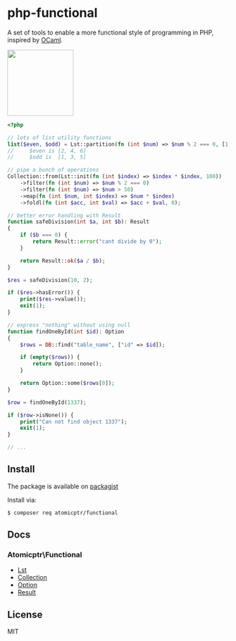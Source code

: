 # php-functional

A set of tools to enable a more functional style of programming in PHP, inspired by [OCaml](https://ocaml.org/).

<img src="https://cdn.jsdelivr.net/gh/atomicptr/php-functional/.github/logo.png" height="150" />

```php
<?php

// lots of list utility functions
list($even, $odd) = Lst::partition(fn (int $num) => $num % 2 === 0, [1, 2, 3, 4, 5, 6]);
//     $even is [2, 4, 6]
//     $odd is  [1, 3, 5]

// pipe a bunch of operations
Collection::from(Lst::init(fn (int $index) => $index * $index, 100))
    ->filter(fn (int $num) => $num % 2 === 0)
    ->filter(fn (int $num) => $num > 50)
    ->map(fn (int $num, int $index) => $num * $index)
    ->foldl(fn (int $acc, int $val) => $acc + $val, 0);

// better error handling with Result
function safeDivision(int $a, int $b): Result
{
    if ($b === 0) {
        return Result::error("cant divide by 0");
    }

    return Result::ok($a / $b);
}

$res = safeDivision(10, 2);

if ($res->hasError()) {
    print($res->value());
    exit(1);
}

// express "nothing" without using null
function findOneById(int $id): Option
{
    $rows = DB::find("table_name", ["id" => $id]);

    if (empty($rows)) {
        return Option::none();
    }

    return Option::some($rows[0]);
}

$row = findOneById(1337);

if ($row->isNone()) {
    print("Can not find object 1337");
    exit(1);
}

// ...
````

## Install

The package is available on [packagist](https://packagist.org/packages/atomicptr/functional)

Install via:

```bash
$ composer req atomicptr/functional
````

## Docs

### Atomicptr\Functional

* [Lst](docs/Lst.md) 
* [Collection](docs/Collection.md) 
* [Option](docs/Option.md) 
* [Result](docs/Result.md)

## License

MIT
